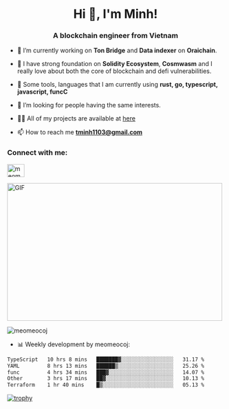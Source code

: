 <h1 align="center">Hi 👋, I'm Minh!</h1>
<h3 align="center">A blockchain engineer from Vietnam</h3>

- 🌱 I’m currently working on **Ton Bridge** and **Data indexer** on **Oraichain**.

- 📖 I have strong foundation on **Solidity Ecosystem**, **Cosmwasm** and I really love about both the core of blockchain and defi vulnerabilities.

- 💬 Some tools, languages that I am currently using **rust, go, typescript, javascript, funcC**

- 🤝 I’m looking for people having the same interests.

- 👨‍💻 All of my projects are available at [here](https://github.com/meomeocoj?tab=repositories)

- 📫 How to reach me **tminh1103@gmail.com**


<h3 align="left">Connect with me:</h3>
<p align="left">
<a href="https://www.linkedin.com/in/meomeocoj/" target="blank"><img align="center" src="https://raw.githubusercontent.com/rahuldkjain/github-profile-readme-generator/master/src/images/icons/Social/linked-in-alt.svg" alt="meomeocoj" height="30" width="40" /></a>
</p>
<img align="center" alt="GIF" src="https://media.giphy.com/media/v1.Y2lkPTc5MGI3NjExaGx2OTI2N240MnFxdWYxZmY5NHJwaDI4MmQ0MTl6bHY5cmsxNm90OSZlcD12MV9pbnRlcm5hbF9naWZfYnlfaWQmY3Q9Zw/lQJNunHwZ32RGilGRO/giphy.gif" width="500" height="320" />

<p><img align="center" src="https://github-readme-stats.vercel.app/api/top-langs?username=meomeocoj&show_icons=true&locale=en&layout=compact" alt="meomeocoj" /></p>

- 📊 Weekly development by meomeocoj:
<!--START_SECTION:waka-->

```txt
TypeScript   10 hrs 8 mins   ███████▓░░░░░░░░░░░░░░░░░   31.17 %
YAML         8 hrs 13 mins   ██████▒░░░░░░░░░░░░░░░░░░   25.26 %
func         4 hrs 34 mins   ███▓░░░░░░░░░░░░░░░░░░░░░   14.07 %
Other        3 hrs 17 mins   ██▓░░░░░░░░░░░░░░░░░░░░░░   10.13 %
Terraform    1 hr 40 mins    █▒░░░░░░░░░░░░░░░░░░░░░░░   05.13 %
```

<!--END_SECTION:waka-->


[![trophy](https://github-profile-trophy.vercel.app/?username=meomeocoj&theme=onedark)]()
